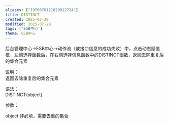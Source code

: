 ```yaml
---
aliases: ["1970678121829012724"]
title: DISTINCT
created: 2025-07-29
modified: 2025-07-29
tags: ['ESB中心']
theme: ESB中心
---
```


后台管理中心->ESB中心->动作流（或接口信息的成功失败）中，点击动态赋值框，左侧选择函数后，在右侧选择信息函数中的DISTINCT函数，返回去除重复后的集合元素

说明：  
返回去除重复后的集合元素

语法：  
DISTINCT(object)  

参数：

object 非必填，需要去重的集合